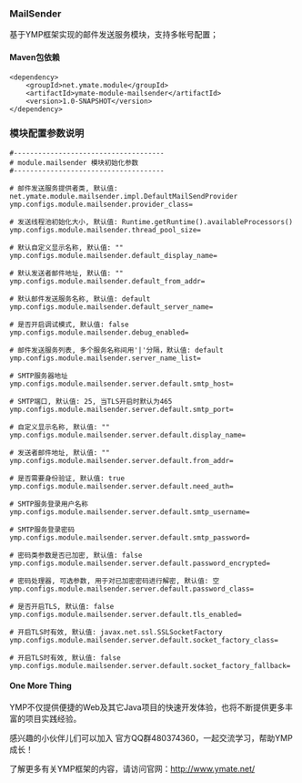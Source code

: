 ### MailSender

基于YMP框架实现的邮件发送服务模块，支持多帐号配置；

#### Maven包依赖

    <dependency>
        <groupId>net.ymate.module</groupId>
        <artifactId>ymate-module-mailsender</artifactId>
        <version>1.0-SNAPSHOT</version>
    </dependency>

### 模块配置参数说明

    #-------------------------------------
    # module.mailsender 模块初始化参数
    #-------------------------------------
    
    # 邮件发送服务提供者类, 默认值: net.ymate.module.mailsender.impl.DefaultMailSendProvider
    ymp.configs.module.mailsender.provider_class=
    
    # 发送线程池初始化大小, 默认值: Runtime.getRuntime().availableProcessors()
    ymp.configs.module.mailsender.thread_pool_size=
    
    # 默认自定义显示名称, 默认值: ""
    ymp.configs.module.mailsender.default_display_name=
    
    # 默认发送者邮件地址, 默认值: ""
    ymp.configs.module.mailsender.default_from_addr=
    
    # 默认邮件发送服务名称, 默认值: default
    ymp.configs.module.mailsender.default_server_name=
    
    # 是否开启调试模式, 默认值: false
    ymp.configs.module.mailsender.debug_enabled=
    
    # 邮件发送服务列表, 多个服务名称间用'|'分隔，默认值: default
    ymp.configs.module.mailsender.server_name_list=
    
    # SMTP服务器地址
    ymp.configs.module.mailsender.server.default.smtp_host=
    
    # SMTP端口, 默认值: 25, 当TLS开启时默认为465
    ymp.configs.module.mailsender.server.default.smtp_port=
    
    # 自定义显示名称, 默认值: ""
    ymp.configs.module.mailsender.server.default.display_name=
    
    # 发送者邮件地址, 默认值: ""
    ymp.configs.module.mailsender.server.default.from_addr=
    
    # 是否需要身份验证, 默认值: true
    ymp.configs.module.mailsender.server.default.need_auth=
    
    # SMTP服务登录用户名称
    ymp.configs.module.mailsender.server.default.smtp_username=
    
    # SMTP服务登录密码
    ymp.configs.module.mailsender.server.default.smtp_password=
    
    # 密码类参数是否已加密, 默认值: false
    ymp.configs.module.mailsender.server.default.password_encrypted=
    
    # 密码处理器, 可选参数, 用于对已加密密码进行解密, 默认值: 空
    ymp.configs.module.mailsender.server.default.password_class=
    
    # 是否开启TLS, 默认值: false
    ymp.configs.module.mailsender.server.default.tls_enabled=
    
    # 开启TLS时有效, 默认值: javax.net.ssl.SSLSocketFactory
    ymp.configs.module.mailsender.server.default.socket_factory_class=
    
    # 开启TLS时有效, 默认值: false
    ymp.configs.module.mailsender.server.default.socket_factory_fallback=

#### One More Thing

YMP不仅提供便捷的Web及其它Java项目的快速开发体验，也将不断提供更多丰富的项目实践经验。

感兴趣的小伙伴儿们可以加入 官方QQ群480374360，一起交流学习，帮助YMP成长！

了解更多有关YMP框架的内容，请访问官网：http://www.ymate.net/
